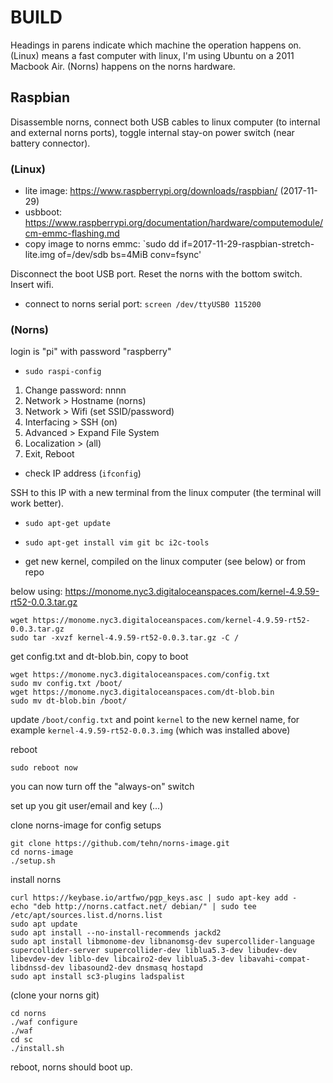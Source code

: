 # BUILD

Headings in parens indicate which machine the operation happens on. (Linux) means a fast computer with linux, I'm using Ubuntu on a 2011 Macbook Air. (Norns) happens on the norns hardware.

## Raspbian

Disassemble norns, connect both USB cables to linux computer (to internal and external norns ports), toggle internal stay-on power switch (near battery connector).

### (Linux)

* lite image: https://www.raspberrypi.org/downloads/raspbian/ (2017-11-29)
* usbboot: https://www.raspberrypi.org/documentation/hardware/computemodule/cm-emmc-flashing.md
* copy image to norns emmc: `sudo dd if=2017-11-29-raspbian-stretch-lite.img of=/dev/sdb bs=4MiB conv=fsync'

Disconnect the boot USB port. Reset the norns with the bottom switch. Insert wifi.

* connect to norns serial port: `screen /dev/ttyUSB0 115200`

### (Norns)

login is "pi" with password "raspberry"

* `sudo raspi-config`

1. Change password: nnnn
2. Network > Hostname (norns)
3. Network > Wifi (set SSID/password)
4. Interfacing > SSH (on)
5. Advanced > Expand File System
6. Localization > (all)
7. Exit, Reboot

* check IP address (`ifconfig`)

SSH to this IP with a new terminal from the linux computer (the terminal will work better).

* `sudo apt-get update`
* `sudo apt-get install vim git bc i2c-tools`

* get new kernel, compiled on the linux computer (see below) or from repo

below using: https://monome.nyc3.digitaloceanspaces.com/kernel-4.9.59-rt52-0.0.3.tar.gz

```
wget https://monome.nyc3.digitaloceanspaces.com/kernel-4.9.59-rt52-0.0.3.tar.gz
sudo tar -xvzf kernel-4.9.59-rt52-0.0.3.tar.gz -C /
```

get config.txt and dt-blob.bin, copy to boot

```
wget https://monome.nyc3.digitaloceanspaces.com/config.txt
sudo mv config.txt /boot/
wget https://monome.nyc3.digitaloceanspaces.com/dt-blob.bin
sudo mv dt-blob.bin /boot/
```

update `/boot/config.txt` and point `kernel` to the new kernel name, for example `kernel-4.9.59-rt52-0.0.3.img` (which was installed above)

reboot

`sudo reboot now`

you can now turn off the "always-on" switch

set up you git user/email and key (...)

clone norns-image for config setups

```
git clone https://github.com/tehn/norns-image.git 
cd norns-image
./setup.sh
```

install norns

```
curl https://keybase.io/artfwo/pgp_keys.asc | sudo apt-key add -
echo "deb http://norns.catfact.net/ debian/" | sudo tee /etc/apt/sources.list.d/norns.list
sudo apt update
sudo apt install --no-install-recommends jackd2
sudo apt install libmonome-dev libnanomsg-dev supercollider-language supercollider-server supercollider-dev liblua5.3-dev libudev-dev libevdev-dev liblo-dev libcairo2-dev liblua5.3-dev libavahi-compat-libdnssd-dev libasound2-dev dnsmasq hostapd
sudo apt install sc3-plugins ladspalist
```

(clone your norns git)

```
cd norns
./waf configure
./waf
cd sc
./install.sh
``` 

reboot, norns should boot up.
